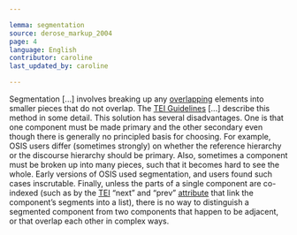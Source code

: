 ```yaml
---

lemma: segmentation
source: derose_markup_2004
page: 4
language: English
contributor: caroline
last_updated_by: caroline

---
```


Segmentation [...] involves breaking up any [overlapping](overlap.html) elements into smaller pieces that do not overlap. The [TEI Guidelines](TEIGuidelines.html) [...] describe this method in some detail.
This solution has several disadvantages. One is that one component must be made primary and the other secondary even though there is generally no principled basis for choosing. For example, OSIS users differ (sometimes strongly) on whether the reference hierarchy or the discourse hierarchy should be primary. Also, sometimes a component must be broken up into many pieces, such that it becomes hard to see the whole. Early versions of OSIS used segmentation, and users found such cases inscrutable. Finally, unless the parts of a single component are co-indexed (such as by the [TEI](TEI.html) “next” and “prev” [attribute](attribute.html) that link the component’s segments into a list), there is no way to distinguish a segmented component from two components that happen to be adjacent, or that overlap each other in complex ways.
